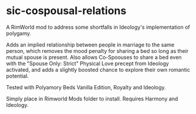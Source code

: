 # sic-cospousal-relations
A RimWorld mod to address some shortfalls in Ideology's implementation of polygamy.

Adds an implied relationship between people in marriage to the same person, which removes the mood penalty for sharing a bed so long as their mutual spouse is present. 
Also allows Co-Spoouses to share a bed even with the "Spouse Only: Strict" Physical Love precept from Ideology activated, and adds a slightly boosted chance to explore their own romantic potential.

Tested with Polyamory Beds Vanilla Edition, Royalty and Ideology.

Simply place in Rimworld Mods folder to install. Requires Harmony and Ideology.
